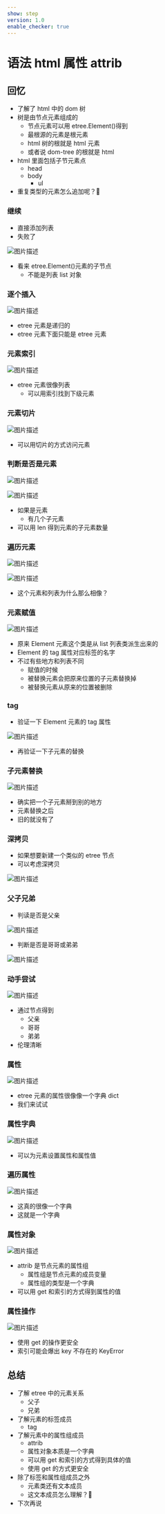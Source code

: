 ```yaml
---
show: step
version: 1.0
enable_checker: true
---
```


# 语法 html 属性 attrib

## 回忆

- 了解了 html 中的 dom 树
- 树是由节点元素组成的
  - 节点元素可以用 etree.Element()得到
  - 最根源的元素是根元素
  - html 树的根就是 html 元素
  - 或者说 dom-tree 的根就是 html
- html 里面包括子节元素点
  - head
  - body
    - ul
- 重复类型的元素怎么追加呢？🤔

### 继续

- 直接添加列表
- 失败了

![图片描述](https://doc.shiyanlou.com/courses/uid1190679-20210901-1630458028665)

- 看来 etree.Element()元素的子节点
  - 不能是列表 list 对象

### 逐个插入

![图片描述](https://doc.shiyanlou.com/courses/uid1190679-20210901-1630459987697)

- etree 元素是递归的
- etree 元素下面只能是 etree 元素

### 元素索引

![图片描述](https://doc.shiyanlou.com/courses/uid1190679-20210901-1630460162190)

- etree 元素很像列表
  - 可以用索引找到下级元素

### 元素切片

![图片描述](https://doc.shiyanlou.com/courses/uid1190679-20210901-1630460277972)

- 可以用切片的方式访问元素

### 判断是否是元素

![图片描述](https://doc.shiyanlou.com/courses/uid1190679-20210901-1630460368714)

![图片描述](https://doc.shiyanlou.com/courses/uid1190679-20210901-1630460447051)

- 如果是元素
  - 有几个子元素
- 可以用 len 得到元素的子元素数量

### 遍历元素

![图片描述](https://doc.shiyanlou.com/courses/uid1190679-20210901-1630460561706)

![图片描述](https://doc.shiyanlou.com/courses/uid1190679-20210901-1630460569619)

- 这个元素和列表为什么那么相像？

### 元素赋值

![图片描述](https://doc.shiyanlou.com/courses/uid1190679-20210901-1630460612269)

- 原来 Element 元素这个类是从 list 列表类派生出来的
- Element 的 tag 属性对应标签的名字
- 不过有些地方和列表不同
  - 赋值的时候
  - 被替换元素会把原来位置的子元素替换掉
  - 被替换元素从原来的位置被删除

### tag

- 验证一下 Element 元素的 tag 属性

![图片描述](https://doc.shiyanlou.com/courses/uid1190679-20211106-1636192693875)

- 再验证一下子元素的替换

### 子元素替换

![图片描述](https://doc.shiyanlou.com/courses/uid1190679-20211106-1636192792753)

- 确实把一个子元素掰到别的地方
- 元素替换之后
- 旧的就没有了

### 深拷贝

- 如果想要新建一个类似的 etree 节点
- 可以考虑深拷贝

![图片描述](https://doc.shiyanlou.com/courses/uid1190679-20210901-1630460822360)

### 父子兄弟

- 判读是否是父亲

![图片描述](https://doc.shiyanlou.com/courses/uid1190679-20210901-1630460949130)

- 判断是否是哥哥或弟弟

![图片描述](https://doc.shiyanlou.com/courses/uid1190679-20210901-1630460957729)

### 动手尝试

![图片描述](https://doc.shiyanlou.com/courses/uid1190679-20210901-1630460965035)

- 通过节点得到
  - 父亲
  - 哥哥
  - 弟弟
- 伦理清晰

### 属性

![图片描述](https://doc.shiyanlou.com/courses/uid1190679-20210901-1630461037878)

- etree 元素的属性很像像一个字典 dict
- 我们来试试

### 属性字典

![图片描述](https://doc.shiyanlou.com/courses/uid1190679-20210901-1630461635127)

- 可以为元素设置属性和属性值

### 遍历属性

![图片描述](https://doc.shiyanlou.com/courses/uid1190679-20210901-1630461726672)

- 这真的很像一个字典
- 这就是一个字典

### 属性对象

![图片描述](https://doc.shiyanlou.com/courses/uid1190679-20210901-1630461979008)

- attrib 是节点元素的属性组
  - 属性组是节点元素的成员变量
  - 属性组的类型是一个字典
- 可以用 get 和索引的方式得到属性的值

### 属性操作

![图片描述](https://doc.shiyanlou.com/courses/uid1190679-20210901-1630462069699)

- 使用 get 的操作更安全
- 索引可能会爆出 key 不存在的 KeyError

## 总结

- 了解 etree 中的元素关系
  - 父子
  - 兄弟
- 了解元素的标签成员
  - tag
- 了解元素中的属性组成员
  - attrib
  - 属性对象本质是一个字典
  - 可以用 get 和索引的方式得到具体的值
  - 使用 get 的方式更安全
- 除了标签和属性组成员之外
  - 元素类还有文本成员
  - 这文本成员怎么理解？🤔
- 下次再说
